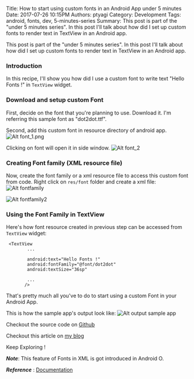 Title: How to start using custom fonts in an Android App under 5 minutes
Date: 2017-07-26 10:15PM
Authors: ptyagi
Category: Development
Tags: android, fonts, dev, 5-minutes-series
Summary: This post is part of the "under 5 minutes series". In this post I'll talk about how did I set up custom fonts to render text in TextView in an Android app.

This post is part of the "under 5 minutes series". In this post I'll talk about how did I set up custom fonts to render text in TextView in an Android app.

### Introduction
In this recipe, I'll show you how did I use a custom font to write text "Hello Fonts !" in `TextView` widget.

### Download and setup custom Font
First, decide on the font that you're planning to use. Download it.
I'm referring this sample font as "dot2dot.ttf".

Second, add this custom font in resource directory of android app.
![Alt font_1.png]({attach}../images/font/font_1.png)

Clicking on font will open it in side window.
![Alt font_2]({attach}../images/font/font_2.png)

### Creating Font family (XML resource file)
Now, create the font family or a xml resource file to access this custom font from code.
Right click on `res/font` folder and create a xml file:
![Alt fontfamily]({attach}../images/font/font_family.png)

![Alt fontfamily2]({attach}../images/font/fontfamily2.png)


### Using the Font Family in TextView
Here's how font resource created in previous step can be accessed from `TextView` widget:
```
 <TextView
        ...

        android:text="Hello Fonts !"
        android:fontFamily="@font/dot2dot"
        android:textSize="36sp"

        ...
       />
```

That's pretty much all you've to do to start using a custom Font in your Android App.

This is how the sample app's output look like:
![Alt output sample app](../images/font/output.png)


Checkout the source code on [Github](https://github.com/ptyagicodecamp/android-recipes/tree/develop/Fonts)

Checkout this article on [my blog](https://ptyagicodecamp.github.io/how-to-start-using-custom-fonts-in-an-android-app-under-5-minutes.html)

Keep Exploring !

***Note***: This feature of Fonts in XML is got introduced in Android O.

***Reference*** : [Documentation](https://developer.android.com/preview/features/working-with-fonts.html)
